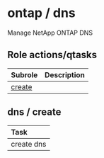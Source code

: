 # ontap / dns 
Manage NetApp ONTAP DNS  
  






## Role actions/qtasks

| Subrole | Description |
| :------ | :---------- |
| [create](#dns--create) |  |




## dns / create


| Task |
| :--- |
| create dns |




